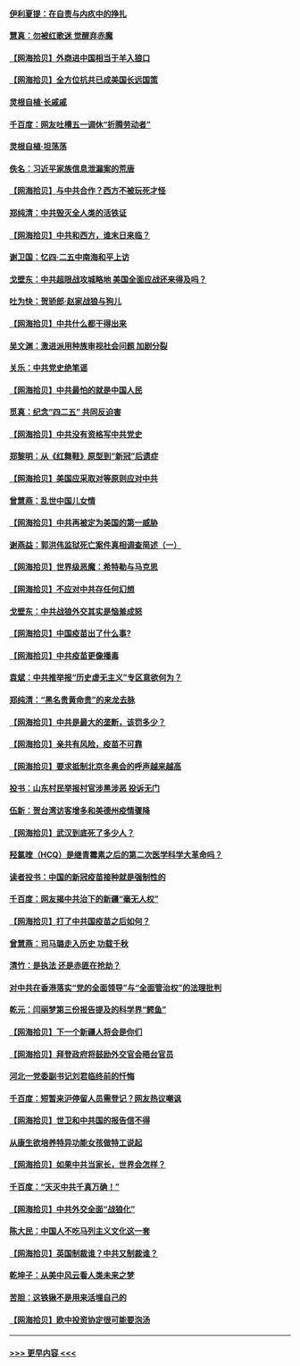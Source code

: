#### [伊利夏提：在自责与内疚中的挣扎](../pages/nsc993/n12910493.md?t=04281652) 
#### [慧真：勿被红歌迷 觉醒弃赤魔](../pages/nsc993/n12910485.md?t=04281652) 
#### [【网海拾贝】外商进中国相当于羊入狼口](../pages/nsc993/n12908274.md?t=04281652) 
#### [【网海拾贝】全方位抗共已成美国长远国策](../pages/nsc993/n12906878.md?t=04281652) 
#### [灵根自植‧长戚戚](../pages/nsc993/n12905585.md?t=04281652) 
#### [千百度：网友吐槽五一调休“折腾劳动者”](../pages/nsc993/n12905934.md?t=04281652) 
#### [灵根自植‧坦荡荡](../pages/nsc993/n12905562.md?t=04281652) 
#### [佚名：习近平家族信息泄漏案的荒唐](../pages/nsc993/n12904705.md?t=04281652) 
#### [【网海拾贝】与中共合作？西方不被玩死才怪](../pages/nsc993/n12903873.md?t=04281652) 
#### [郑纯清：中共毁灭全人类的活铁证](../pages/nsc993/n12903785.md?t=04281652) 
#### [【网海拾贝】中共和西方，谁末日来临？](../pages/nsc993/n12903482.md?t=04281652) 
#### [谢卫国：忆四‧二五中南海和平上访](../pages/nsc993/n12902192.md?t=04281652) 
#### [戈壁东：中共超限战攻城略地 美国全面应战还来得及吗？](../pages/nsc993/n12902297.md?t=04281652) 
#### [吐为快：贺骄郎‧赵家战狼与狗儿](../pages/nsc993/n12902280.md?t=04281652) 
#### [【网海拾贝】中共什么都干得出来](../pages/nsc993/n12897500.md?t=04281652) 
#### [吴文渊：激进派用种族审视社会问题 加剧分裂](../pages/nsc993/n12893881.md?t=04281652) 
#### [关乐：中共党史绝笔谣](../pages/nsc993/n12897270.md?t=04281652) 
#### [【网海拾贝】中共最怕的就是中国人民](../pages/nsc993/n12894705.md?t=04281652) 
#### [觅真：纪念“四二五” 共同反迫害](../pages/nsc993/n12894553.md?t=04281652) 
#### [【网海拾贝】中共没有资格写中共党史](../pages/nsc993/n12892231.md?t=04281652) 
#### [郑黎明：从《红舞鞋》原型到“新冠”后遗症](../pages/nsc993/n12890469.md?t=04281652) 
#### [【网海拾贝】美国应采取对等原则应对中共](../pages/nsc993/n12889176.md?t=04281652) 
#### [曾慧燕：乱世中国儿女情](../pages/nsc993/n12887931.md?t=04281652) 
#### [【网海拾贝】中共再被定为美国的第一威胁](../pages/nsc993/n12887580.md?t=04281652) 
#### [谢燕益：郭洪伟监狱死亡案件真相调查简述（一）](../pages/nsc993/n12885648.md?t=04281652) 
#### [【网海拾贝】世界级恶魔：希特勒与马克思](../pages/nsc993/n12884062.md?t=04281652) 
#### [【网海拾贝】不应对中共存任何幻想](../pages/nsc993/n12881460.md?t=04281652) 
#### [戈壁东：中共战狼外交其实是恼羞成怒](../pages/nsc993/n12880392.md?t=04281652) 
#### [【网海拾贝】中国疫苗出了什么事?](../pages/nsc993/n12879124.md?t=04281652) 
#### [【网海拾贝】中共疫苗更像播毒](../pages/nsc993/n12876631.md?t=04281652) 
#### [袁斌：中共推举报“历史虚无主义”专区意欲何为？](../pages/nsc993/n12876530.md?t=04281652) 
#### [郑纯清：“黑名贵黄命贵”的来龙去脉](../pages/nsc993/n12875589.md?t=04281652) 
#### [【网海拾贝】中共是最大的垄断，该罚多少？](../pages/nsc993/n12874006.md?t=04281652) 
#### [【网海拾贝】亲共有风险，疫苗不可靠](../pages/nsc993/n12872224.md?t=04281652) 
#### [【网海拾贝】要求抵制北京冬奥会的呼声越来越高](../pages/nsc993/n12868962.md?t=04281652) 
#### [投书：山东村民举报村官涉黑涉恶 投诉无门](../pages/nsc993/n12869726.md?t=04281652) 
#### [伍新：贺台湾访客增多和美德州疫情骤降](../pages/nsc993/n12865651.md?t=04281652) 
#### [【网海拾贝】武汉到底死了多少人？](../pages/nsc993/n12863707.md?t=04281652) 
#### [羟氯喹（HCQ）是继青霉素之后的第二次医学科学大革命吗？](../pages/nsc993/n12638564.md?t=04281652) 
#### [读者投书：中国的新冠疫苗接种就是强制性的](../pages/nsc993/n12859932.md?t=04281652) 
#### [千百度：网友揭中共治下的新疆“毫无人权”](../pages/nsc993/n12858385.md?t=04281652) 
#### [【网海拾贝】打了中共国疫苗之后如何？](../pages/nsc993/n12857866.md?t=04281652) 
#### [曾慧燕：司马璐走入历史 功载千秋](../pages/nsc993/n12856996.md?t=04281652) 
#### [清竹：是执法 还是赤匪在抢劫？](../pages/nsc993/n12856952.md?t=04281652) 
#### [对中共在香港落实“党的全面领导”与“全面管治权”的法理批判](../pages/nsc993/n12856929.md?t=04281652) 
#### [乾元：闫丽梦第三份报告提及的科学界“鳄鱼”](../pages/nsc993/n12855985.md?t=04281652) 
#### [【网海拾贝】下一个新疆人将会是你们](../pages/nsc993/n12855864.md?t=04281652) 
#### [【网海拾贝】拜登政府将鼓励外交官会晤台官员](../pages/nsc993/n12853615.md?t=04281652) 
#### [河北一党委副书记刘君临终前的忏悔](../pages/nsc993/n12849420.md?t=04281652) 
#### [千百度：短暂来沪停留人员需登记？网友热议嘲讽](../pages/nsc993/n12853497.md?t=04281652) 
#### [【网海拾贝】世卫和中共国的报告信不得](../pages/nsc993/n12850902.md?t=04281652) 
#### [从康生欲培养特异功能女孩做特工说起](../pages/nsc993/n12849289.md?t=04281652) 
#### [【网海拾贝】如果中共当家长，世界会怎样？](../pages/nsc993/n12848436.md?t=04281652) 
#### [千百度：“天灭中共千真万确！”](../pages/nsc993/n12845659.md?t=04281652) 
#### [【网海拾贝】中共外交全面“战狼化”](../pages/nsc993/n12845607.md?t=04281652) 
#### [陈大民：中国人不吃马列主义文化这一套](../pages/nsc993/n12842496.md?t=04281652) 
#### [【网海拾贝】英国制裁谁？中共又制裁谁？](../pages/nsc993/n12840909.md?t=04281652) 
#### [乾坤子：从美中风云看人类未来之梦](../pages/nsc993/n12840590.md?t=04281652) 
#### [苦胆：这铁锹不是用来活埋自己的](../pages/nsc993/n12839512.md?t=04281652) 
#### [【网海拾贝】欧中投资协定很可能要泡汤](../pages/nsc993/n12835122.md?t=04281652) 

----
#### [ >>> 更早内容 <<< ](../indexes/nsc993-earlier.md)
